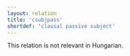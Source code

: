 ```yaml
---
layout: relation
title: 'csubjpass'
shortdef: 'clausal passive subject'
---
```


This relation is not relevant in Hungarian.
<!-- Interlanguage links updated Út zář 29 18:41:17 CEST 2020 -->
